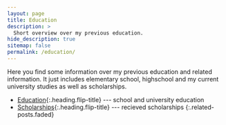 ```yaml
---
layout: page
title: Education
description: >
  Short overview over my previous education.
hide_description: true
sitemap: false
permalink: /education/
---
```

Here you find some information over my previous education and related information. It just includes elementary school, highschool and my current university studies as well as scholarships.

* [Education]{:.heading.flip-title} --- school and university education
* [Scholarships]{:.heading.flip-title} --- recieved scholarships
{:.related-posts.faded}

[education]: education.md
[scholarships]: scholarships.md
